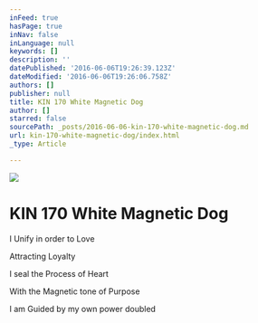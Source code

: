 ```yaml
---
inFeed: true
hasPage: true
inNav: false
inLanguage: null
keywords: []
description: ''
datePublished: '2016-06-06T19:26:39.123Z'
dateModified: '2016-06-06T19:26:06.758Z'
authors: []
publisher: null
title: KIN 170 White Magnetic Dog
author: []
starred: false
sourcePath: _posts/2016-06-06-kin-170-white-magnetic-dog.md
url: kin-170-white-magnetic-dog/index.html
_type: Article

---
```

![](https://the-grid-user-content.s3-us-west-2.amazonaws.com/b492985d-fcd0-4b4c-9d55-8d6ee3ea444b.png)

# KIN 170 White Magnetic Dog

I Unify in order to Love

Attracting Loyalty

I seal the Process of Heart

With the Magnetic tone of Purpose

I am Guided by my own power doubled